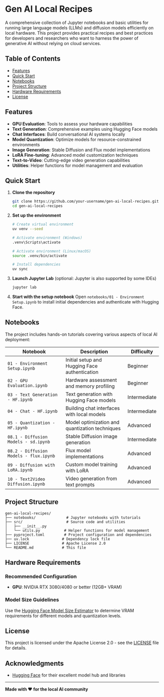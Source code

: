# Gen AI Local Recipes

A comprehensive collection of Jupyter notebooks and basic utilities for running large language models (LLMs) and diffusion models efficiently on local hardware. This project provides practical recipes and best practices for developers and researchers who want to harness the power of generative AI without relying on cloud services.

## Table of Contents

- [Features](#-features)
- [Quick Start](#-quick-start)
- [Notebooks](#-notebooks)
- [Project Structure](#-project-structure)
- [Hardware Requirements](#-hardware-requirements)
- [License](#-license)

## Features

- **GPU Evaluation**: Tools to assess your hardware capabilities
- **Text Generation**: Comprehensive examples using Hugging Face models
- **Chat Interfaces**: Build conversational AI systems locally
- **Model Quantization**: Optimize models for resource-constrained environments
- **Image Generation**: Stable Diffusion and Flux model implementations
- **LoRA Fine-tuning**: Advanced model customization techniques
- **Text-to-Video**: Cutting-edge video generation capabilities
- **Utilities**: Helper functions for model management and evaluation

## Quick Start

1. **Clone the repository**
   ```bash
   git clone https://github.com/your-username/gen-ai-local-recipes.git
   cd gen-ai-local-recipes
   ```

2. **Set up the environment**
   ```bash
   # Create virtual environment
   uv venv --seed
   
   # Activate environment (Windows)
   .venv\Scripts\activate
   
   # Activate environment (Linux/macOS)
   source .venv/bin/activate
   
   # Install dependencies
   uv sync
   ```

3. **Launch Jupyter Lab** (optional: Jupyter is also supported by some IDEs)
   ```bash
   jupyter lab
   ```

4. **Start with the setup notebook**
   Open `notebooks/01 - Environment Setup.ipynb` to install initial dependencies and authenticate with Hugging Face.

## Notebooks

The project includes hands-on tutorials covering various aspects of local AI deployment:

| Notebook | Description | Difficulty |
|----------|-------------|------------|
| `01 - Environment Setup.ipynb` | Initial setup and Hugging Face authentication | Beginner |
| `02 - GPU Evaluation.ipynb` | Hardware assessment and memory profiling | Beginner |
| `03 - Text Generation - HF.ipynb` | Text generation with Hugging Face models | Intermediate |
| `04 - Chat - HF.ipynb` | Building chat interfaces with local models | Intermediate |
| `05 - Quantization - HF.ipynb` | Model optimization and quantization techniques | Advanced |
| `08.1 - Diffusion Models - sd.ipynb` | Stable Diffusion image generation | Intermediate |
| `08.2 - Diffusion Models - flux.ipynb` | Flux model implementations | Advanced |
| `09 - Diffusion with LoRA.ipynb` | Custom model training with LoRA | Advanced |
| `10 - Text2Video Diffusion.ipynb` | Video generation from text prompts | Advanced |

## Project Structure

```
gen-ai-local-recipes/
├── notebooks/              # Jupyter notebooks with tutorials
├── src/                    # Source code and utilities
│   ├── __init__.py
│   └── utils.py           # Helper functions for model management
├── pyproject.toml         # Project configuration and dependencies
├── uv.lock               # Dependency lock file
├── LICENSE               # Apache License 2.0
└── README.md             # This file
```

## Hardware Requirements

### Recommended Configuration
- **GPU**: NVIDIA RTX 3080/4080 or better (12GB+ VRAM)

### Model Size Guidelines
Use the [Hugging Face Model Size Estimator](https://huggingface.co/docs/accelerate/main/en/usage_guides/model_size_estimator) to determine VRAM requirements for different models and quantization levels.

## License

This project is licensed under the Apache License 2.0 - see the [LICENSE](LICENSE) file for details.

## Acknowledgments

- [Hugging Face](https://huggingface.co/) for their excellent model hub and libraries

---

**Made with ❤️ for the local AI community**
